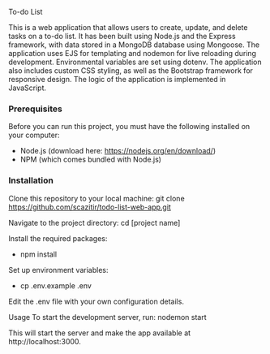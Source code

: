 To-do List 

This is a web application that allows users to create, update, and delete tasks on a to-do list. It has been built using Node.js and the Express framework, with data stored in a MongoDB database using Mongoose. The application uses EJS for templating and nodemon for live reloading during development. Environmental variables are set using dotenv. The application also includes custom CSS styling, as well as the Bootstrap framework for responsive design. The logic of the application is implemented in JavaScript.

### Prerequisites ### 
Before you can run this project, you must have the following installed on your computer:

- Node.js (download here: https://nodejs.org/en/download/)
- NPM (which comes bundled with Node.js)

### Installation ###

Clone this repository to your local machine:
git clone https://github.com/scazitir/todo-list-web-app.git

Navigate to the project directory:
cd [project name]

Install the required packages:
- npm install

Set up environment variables:
- cp .env.example .env

Edit the .env file with your own configuration details.

Usage
To start the development server, run:
nodemon start

This will start the server and make the app available at http://localhost:3000.